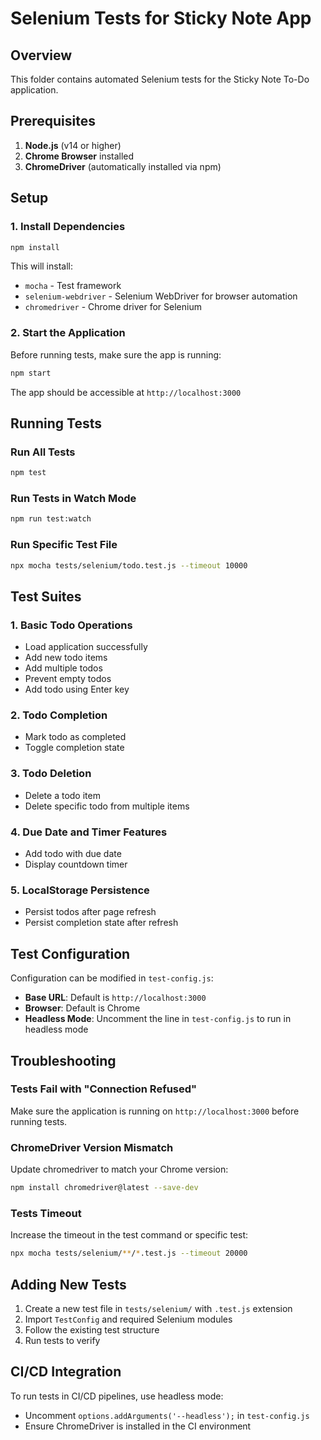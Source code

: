 # Selenium Tests for Sticky Note App

## Overview
This folder contains automated Selenium tests for the Sticky Note To-Do application.

## Prerequisites
1. **Node.js** (v14 or higher)
2. **Chrome Browser** installed
3. **ChromeDriver** (automatically installed via npm)

## Setup

### 1. Install Dependencies
```bash
npm install
```

This will install:
- `mocha` - Test framework
- `selenium-webdriver` - Selenium WebDriver for browser automation
- `chromedriver` - Chrome driver for Selenium

### 2. Start the Application
Before running tests, make sure the app is running:
```bash
npm start
```

The app should be accessible at `http://localhost:3000`

## Running Tests

### Run All Tests
```bash
npm test
```

### Run Tests in Watch Mode
```bash
npm run test:watch
```

### Run Specific Test File
```bash
npx mocha tests/selenium/todo.test.js --timeout 10000
```

## Test Suites

### 1. Basic Todo Operations
- Load application successfully
- Add new todo items
- Add multiple todos
- Prevent empty todos
- Add todo using Enter key

### 2. Todo Completion
- Mark todo as completed
- Toggle completion state

### 3. Todo Deletion
- Delete a todo item
- Delete specific todo from multiple items

### 4. Due Date and Timer Features
- Add todo with due date
- Display countdown timer

### 5. LocalStorage Persistence
- Persist todos after page refresh
- Persist completion state after refresh

## Test Configuration

Configuration can be modified in `test-config.js`:

- **Base URL**: Default is `http://localhost:3000`
- **Browser**: Default is Chrome
- **Headless Mode**: Uncomment the line in `test-config.js` to run in headless mode

## Troubleshooting

### Tests Fail with "Connection Refused"
Make sure the application is running on `http://localhost:3000` before running tests.

### ChromeDriver Version Mismatch
Update chromedriver to match your Chrome version:
```bash
npm install chromedriver@latest --save-dev
```

### Tests Timeout
Increase the timeout in the test command or specific test:
```bash
npx mocha tests/selenium/**/*.test.js --timeout 20000
```

## Adding New Tests

1. Create a new test file in `tests/selenium/` with `.test.js` extension
2. Import `TestConfig` and required Selenium modules
3. Follow the existing test structure
4. Run tests to verify

## CI/CD Integration

To run tests in CI/CD pipelines, use headless mode:
- Uncomment `options.addArguments('--headless');` in `test-config.js`
- Ensure ChromeDriver is installed in the CI environment
